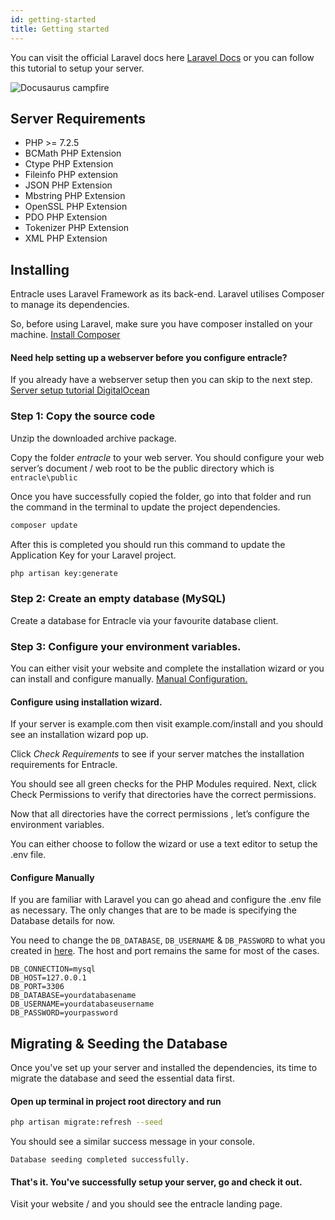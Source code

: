 ```yaml
---
id: getting-started
title: Getting started
---
```


You can visit the official Laravel docs here [Laravel Docs](https://laravel.com/docs) or you can follow this tutorial to setup your server.

<img alt="Docusaurus campfire" src="/img/undraw_monitor.svg" class="docImage"/>

## Server Requirements
* PHP >= 7.2.5
* BCMath PHP Extension
* Ctype PHP Extension
* Fileinfo PHP extension
* JSON PHP Extension
* Mbstring PHP Extension
* OpenSSL PHP Extension
* PDO PHP Extension
* Tokenizer PHP Extension
* XML PHP Extension

## Installing
Entracle uses Laravel Framework as its back-end.
Laravel utilises Composer to manage its dependencies.

So, before using Laravel, make sure you have composer installed on your machine.
[Install Composer](https://getcomposer.org/download/)

#### Need help setting up a webserver before you configure entracle?
If you already have a webserver setup then you can skip to the next step.
[Server setup tutorial DigitalOcean]('https://sd')

### Step 1: Copy the source code
Unzip the downloaded archive package.


Copy the folder *entracle* to your web server. You should configure your web server’s document / web root to be the public directory which is  `entracle\public`

Once you have successfully copied the folder, go into that folder and run the command in the terminal to update the project dependencies.
```sh
composer update
```

After this is completed you should run this command to update the Application Key for your Laravel project.

```sh
php artisan key:generate
```


### Step 2: Create an empty database (MySQL)
Create a database for Entracle via your favourite database client.

### Step 3: Configure your environment variables.
You can either visit your website and complete the installation wizard or you can install and configure manually. [Manual Configuration.](bear://x-callback-url/open-note?id=C8E146D2-9C63-4203-9915-F1AED180ADEA-68149-0000AC9826C58FD3)

#### Configure using installation wizard.

If your server is example.com then visit example.com/install and you should see an installation wizard pop up.



Click *Check Requirements* to see if your server matches the installation requirements for Entracle.




You should see all green checks for the PHP Modules required.
Next, click Check Permissions to verify that directories have the correct permissions.


Now that all directories have the correct permissions , let’s configure the environment variables.

You can either choose to follow the wizard or use a text editor to setup the .env file.

#### Configure Manually
If you are familiar with Laravel you can go ahead and configure the .env file as necessary. The only changes that are to be made is specifying the Database details for now.

You need to change the `DB_DATABASE`, `DB_USERNAME` & `DB_PASSWORD`
to what you created in [here](#step-2-create-an-empty-database-mysql).
The host and port remains the same for most of the cases.

```env
DB_CONNECTION=mysql
DB_HOST=127.0.0.1
DB_PORT=3306
DB_DATABASE=yourdatabasename
DB_USERNAME=yourdatabaseusername
DB_PASSWORD=yourpassword
```



## Migrating & Seeding the Database

Once you've set up your server and installed the dependencies, its time to migrate the database and seed the essential data first.

#### Open up terminal in project root directory and run
```sh
php artisan migrate:refresh --seed
```

You should see a similar success message in your console.

`Database seeding completed successfully.
`

#### That's it. You've successfully setup your server, go and check it out.

Visit your website / and you should see the entracle landing page.
